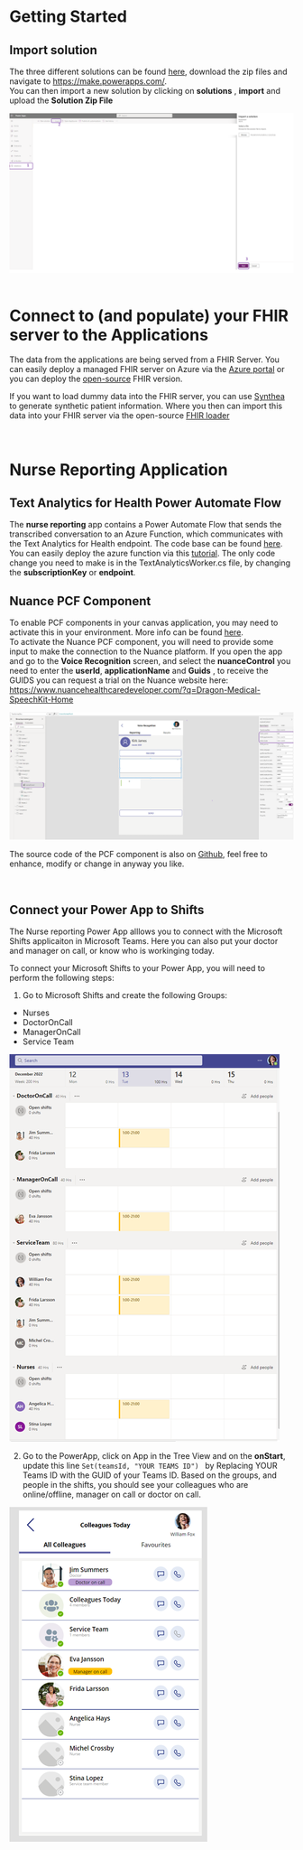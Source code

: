 # Getting Started

## Import solution

The three different solutions can be found [here](Solutions/), download the zip files and navigate to https://make.powerapps.com/. <br>
You can then import a new solution by clicking on **solutions** , **import** and upload the **Solution Zip File**

<center><img src="images//setup/import.png" ></center>
<br>

# Connect to (and populate) your FHIR server to the Applications

The data from the applications are being served from a FHIR Server. You can easily deploy a managed FHIR server on Azure via the [Azure portal](https://docs.microsoft.com/en-us/azure/healthcare-apis/healthcare-apis-quickstart) or you can deploy the [open-source](https://github.com/microsoft/fhir-server) FHIR version. 

If you want to load dummy data into the FHIR server, you can use [Synthea](https://github.com/synthetichealth/synthea) to generate synthetic patient information. Where you then can import this data into your FHIR server via the open-source [FHIR loader](https://github.com/microsoft/fhir-loader)

<br>


# Nurse Reporting Application 

## Text Analytics  for Health Power Automate Flow ##

The **nurse reporting** app contains a Power Automate Flow that sends the transcribed conversation to an Azure Function, which communicates with the Text Analytics for Health endpoint. The code base can be found [here](./TextAnalyticsForHealthFunction/). You can easily deploy the azure function via this [tutorial](https://docs.microsoft.com/en-us/azure/azure-functions/functions-develop-vs-code). The only code change you need to make is in the TextAnalyticsWorker.cs file, by changing the <b>subscriptionKey</b> or <b>endpoint</b>.

## Nuance PCF Component

To enable PCF components in your canvas application, you may need to activate this in your environment. More info can be found [here](https://docs.microsoft.com/en-us/power-apps/developer/component-framework/component-framework-for-canvas-apps).
<br>
To activate the Nuance PCF component, you will need to provide some input to make the connection to the Nuance platform. If you open the app and go to the **Voice Recognition** screen, and select the **nuanceControl** you need to enter the **userId**, **applicationName** and **Guids** , to receive the GUIDS you can request a trial on the Nuance website here: https://www.nuancehealthcaredeveloper.com/?q=Dragon-Medical-SpeechKit-Home 

<center><img src="images//setup/nuance.png" ></center>

The source code of the PCF component is also on [Github](https://github.com/iBoonz/nuance-pcf-component), feel free to enhance, modify or change in anyway you like.

<br>

## Connect your Power App to Shifts

The Nurse reporting Power App alllows you to connect with the Microsoft Shifts applicaiton in Microsoft Teams. 
Here you can also put your doctor and manager on call, or know who is workinging today.

To connect your Microsoft Shifts to your Power App, you will need to perform the following steps: 

1. Go to Microsoft Shifts and create the following Groups: 
- Nurses
- DoctorOnCall
- ManagerOnCall
- Service Team

<img src="images//setup/Shifts.png" >

2. Go to the PowerApp, click on App in the Tree View and on the <strong>onStart</strong>, update this line  ```Set(teamsId, "YOUR TEAMS ID") ``` by Replacing YOUR Teams ID with the GUID of your Teams ID.
Based on the groups, and people in the shifts, you should see your colleagues who are online/offline, manager on call or doctor on call.

<img src="images//setup/ColleaguesToday.png" >
